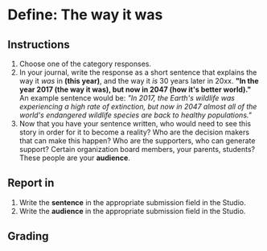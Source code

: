 # Define: The way it was

## Instructions
1. Choose one of the category responses.
2. In your journal, write the response as a short sentence that explains the way it *was* in **(this year)**, and the way it *is* 30 years later in 20xx. **"In the year 2017 (the way it was), but now in 2047 (how it's better world)."** An example sentence would be: *"In 2017, the Earth's wildlife was experiencing a high rate of extinction, but now in 2047 almost all of the world's endangered wildlife species are back to healthy populations."*
3. Now that you have your sentence written, who would need to see this story in order for it to become a reality? Who are the decision makers that can make this happen? Who are the supporters, who can generate support? Certain organization board members, your parents, students? These people are your **audience**.

## Report in
1. Write the **sentence** in the appropriate submission field in the Studio.
2. Write the **audience** in the appropriate submission field in the Studio.

## Grading